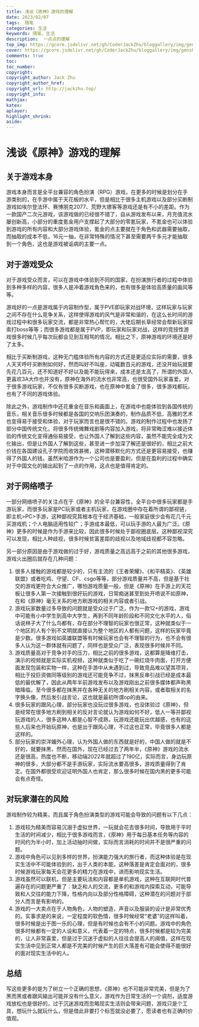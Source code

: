 ```yaml
---
title: 浅谈《原神》游戏的理解
date: 2023/02/07
tags:  随笔
categories: 生活
keywords: 随笔、生活
description:  一点点的理解
top_img: https://gcore.jsdelivr.net/gh/CoderJackZhu/bloggallery/img/genshin2.jpg
cover: https://gcore.jsdelivr.net/gh/CoderJackZhu/bloggallery/img/genshin2.jpg
comments: true
toc:
toc_number:
copyright:
copyright_author: Jack Zhu
copyright_author_href: 
copyright_url: http://jackzhu.top/
copyright_info:
mathjax:
katex:
aplayer:
highlight_shrink:
aside:
---
```


# 浅谈《原神》游戏的理解

## 关于游戏本身

游戏本身而言是全平台兼容的角色扮演（RPG）游戏，在更多的时候是划分在手游类别的，在手游中属于天花板的水平，但是相比于很多主机游戏以及部分买断制游戏如埃尔登法环、赛博朋克2077、荒野大镖客等游戏还是有不小的差距。作为一款国产二次元游戏，该游戏做的已经很不错了，自从游戏发布以来，月充值流水屡创新高，小部分的重度氪金用户支撑起了大部分的零氪玩家，不氪金也可以体验到游戏的所有内容和大部分游戏体验，氪金的点主要就在于角色和武器需要抽取，而抽取的成本不低，16元一抽，在非常特殊的情况下甚至需要两千多元才能抽取到一个角色，这也是游戏被诟病的主要一点。

## 对于游戏受众

对于游戏受众而言，可以在游戏中体验到不同的国家，在扮演旅行者的过程中体验到多种多样的内容，很多人是冲着游戏角色来的，也有很多是体验高质量的画风等等。

游戏好的一点是游戏属于内容制作型，属于PVE即玩家对战环境，这样玩家与玩家之间不存在什么竞争关系，这样使得游戏的风气是非常和谐的，在这么长时间的游戏过程中和很多玩家交流，都是非常热心帮忙的，大佬后期长草经常会帮新玩家探索打boss等等；而很多游戏都是属于PVP，即玩家和玩家对战，这样的竞技性游戏很多时候几乎每次玩都会见到互相骂的情况。相比之下，原神游戏的环境还是好了太多。

相比于买断制游戏，这种无门槛体验所有内容的方式还是更适应实际的需要，很多人天天呼吁买断制如何好，然而叫好不叫座，动辄数百元的游戏，还没开始玩就要先花几百元，还不知道好不好以及能不能玩得来，成本还是太高了，所谓的外国人更喜欢3A大作也并没有，原神在海外的流水也非常高，也很受国外玩家喜爱。对于很多游戏玩家，不仅有很多买断游戏，也在原神中氪金了很多，很多游戏都玩，也有了不同的游戏体验。

除此之外，游戏制作中还花重金在音乐和画面上，在游戏中也能体验到各国传统的音乐，相关音乐很多时候都是各国的交响乐团演奏的，制作品质不低，高雅的艺术也变得易于接受和体验，对于玩家而言也是很不错的。游戏的制作过程中也发扬了部分中国传统文化，将很多传统傩舞戏剧等内容加入游戏，将非常晦涩难以接近体验的传统文化变得通俗易接受，也让外国人了解到这些内容，虽然不能完全成为文化输出，但是让外国人了解到这些，甚至进一步加深了解还是很好的，相比之前大价钱在各国建设孔子学院而收效甚微，这种潜移默化的方式还是更容易接受，也赚得了外国人的钱。虽然米哈游作为一个公司也是要盈利，但是在盈利的过程中确实对于中国文化的输出起到了一点的作用，这点也是值得肯定的。

## 对于网络喷子

一部分网络喷子的关注点在于《原神》的全平台兼容性，全平台中很多玩家都是手游玩家，而很多玩家是PC玩家或者主机玩家，在游戏圈中存在着所谓的鄙视链，即主机>PC>手游，这种鄙视究其根本在于经济基础，一般家庭很少会有花几千元买游戏机；个人电脑适用性较广；手游成本最低，可以玩手游的人最为广泛。《原神》更多的时候是作为手游来比较，因此很多时候处于鄙视圈底层。这种鄙视深究可以发现，相比人种歧视，很多时候贫富差距的歧视以及地域歧视都不容忽略。

另一部分原因是由于游戏做的过于好，游戏质量之高远高于之前的其他很多游戏，游戏火出圈后就存在几种问题：

1. 很多人接触的游戏都是较少的，只有主流的《王者荣耀》、《和平精英》、《英雄联盟》或者吃鸡、守望、CF、csgo等等，部分游戏质量并不高，但是基于社交的游戏更符合大众推广，哪怕游戏质量一般，但是《原神》在手游上的天花板让很多人第一次接触到很好玩的游戏，日常痴迷甚至到处开喷说不如原神，在和《原神》毫无关系的地方刷游戏的相关内容或者引战。
2. 游戏玩家数量过多导致的问题就是受众过于广泛，作为一款12+的游戏，游戏中可能有小中学生到高中大学生，再到不同年龄阶段和不同文化水平的人，俗话说林子大了什么鸟都有，存在部分不理智的玩家也很正常，这种就类似于一个地区的人有个别不文明就直接认为整个地区的人都有问题，这样的玩家毕竟是少数。很多游戏如英雄联盟等有时候玩家也会有不理智的行为，也不会有很多人认为这一群体就有问题了，同样也是受众广泛，表现很多时候并不同。
3. 游戏质量高对于竞争对手的压力，相比之前的很多游戏，这都算是降维打击，演示的视频就是实际实机视频，这种就类似于吃了一碗红烧牛肉面，打开方便面发现包装和实物一样，这种在手游中从未遇到过，导致竞品难以望其项背，相比于投巨资做同等级别的游戏还可能竞争不过，抹黑反串引战已经是成本最低的最优解了，因此从两年半前游戏发布以及游戏刚出之前很多媒体都声称黑暗降临，至今很多都在抹黑并在各种无关的地方刷相关内容，或者取相关的名字换头像，然后发引战言论，这也就是最初所谓op的由来。
4. 很多玩家的跟风心理，部分玩家也没玩过很多游戏，也没体验过《原神》，但是经常在很多地方刷到相关的反对言论就认为游戏如何不好，低人一等并鄙视玩游戏的人，很多这种人都是心智不成熟，玩游戏还能玩出优越感，也有的这些人后来也开始玩原神，也是出于跟风心理，不过这也正常，毕竟很多人都是这样的。
5. 部分玩家的崇洋媚外心理，认为外国人做的东西就是好的，中国人做的就是不好的，就要抹黑，然而在国外，现在已经过去了两年半，《原神》游戏的流水还是很高，热度也不断，移动端2022年就超过了190亿，实际而言，身边玩原神的很多，大部分都不是手游玩家，实际流水要高很多，游戏质量得到了肯定。在国外都很受欢迎证明外国人也肯定，那么很多时候在国内黑的更多可能会有点奇怪。

## 对玩家潜在的风险

游戏制作较为精美，而且属于角色扮演类型的游戏可能会导致的问题有以下几点：

1. 游戏较为精美而容易沉溺于虚拟世界，一玩就会花去很多时间，导致用于平时生活的时间减少，相比于很多游戏而言，《原神》用于每日基本任务等内容的时间约为半小时，加上活动抽时间做，实际而言消耗的时间并不是很严重的问题。
2. 游戏中角色可以见到多样的世界，扮演能力强大的旅行者，而这种体验是在现实生活中不可能体验到的，出于人类的本能，这种落差是肯定会面对的，很多时候游戏玩家每天会花更多的精力在游戏中，进而影响现实生活。
3. 游戏虽然可以联机，但是主要玩法和内容都是单机游戏，这种在互联网时代普遍存在的问题更严重了：缺乏和人的交流，更多的和游戏内探索互动，可能导致和人交往的能力下降，性格内向以及部分性格障碍，这种潜在的问题对于部分人而言是有影响的。
4. 游戏的一大卖点在于人物角色，人物的塑造，声音以及服装的设计是非常优秀的。实事求是的来说，一定程度的软色情，很多时候经常“老婆”的这样叫着，很多时候是出于图一乐的心理，但是有时候也会有不小的问题。游戏中的角色很多时候都有一定的人设和意义，代表着一定的特点，很多时候都是较为完美的，让人非常喜爱，但是过于沉迷于虚拟的人往往会提高人的阈值，这样在现实生活中见到正常人都是不完美的时候产生的巨大落差有可能会使得不能很好的面对现实生活中的人。

## 总结

写这些更多的是为了树立一个正确的思想，《原神》也不可能非常完美，但是为了黑而黑或者跟风输出可能并没有什么意义，游戏作为日常生活的一个调剂，适度游戏放松也是很好的，过于沉迷游戏而忽略现实生活则会带来问题，游戏只是个工具，想玩什么就玩什么，但是借此非要打个标签就没必要了，愿读者也有正确的价值观。
